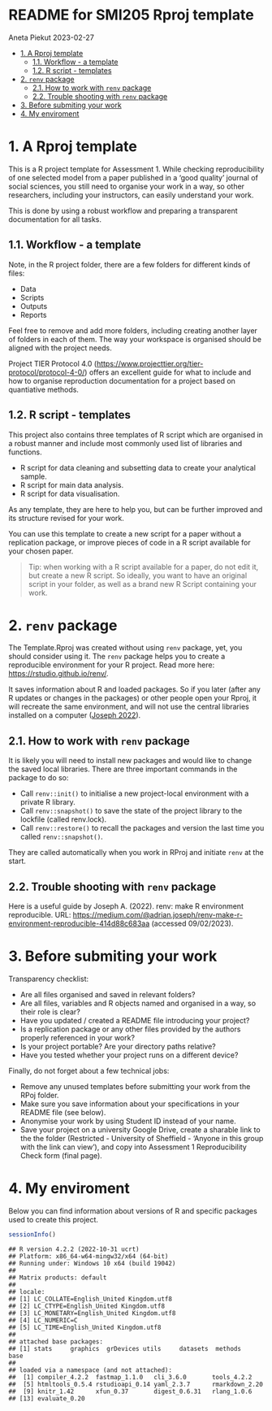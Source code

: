 README for SMI205 Rproj template
================
Aneta Piekut
2023-02-27

- <a href="#1-a-rproj-template" id="toc-1-a-rproj-template">1. A Rproj
  template</a>
  - <a href="#11-workflow---a-template"
    id="toc-11-workflow---a-template">1.1. Workflow - a template</a>
  - <a href="#12-r-script---templates" id="toc-12-r-script---templates">1.2.
    R script - templates</a>
- <a href="#2-renv-package" id="toc-2-renv-package">2. <code>renv</code>
  package</a>
  - <a href="#21-how-to-work-with-renv-package"
    id="toc-21-how-to-work-with-renv-package">2.1. How to work with
    <code>renv</code> package</a>
  - <a href="#22-trouble-shooting-with-renv-package"
    id="toc-22-trouble-shooting-with-renv-package">2.2. Trouble shooting
    with <code>renv</code> package</a>
- <a href="#3-before-submiting-your-work"
  id="toc-3-before-submiting-your-work">3. Before submiting your work</a>
- <a href="#4-my-enviroment" id="toc-4-my-enviroment">4. My enviroment</a>

# 1. A Rproj template

This is a R project template for Assessment 1. While checking
reproducibility of one selected model from a paper published in a ‘good
quality’ journal of social sciences, you still need to organise your
work in a way, so other researchers, including your instructors, can
easily understand your work.

This is done by using a robust workflow and preparing a transparent
documentation for all tasks.

## 1.1. Workflow - a template

Note, in the R project folder, there are a few folders for different
kinds of files:

- Data
- Scripts
- Outputs
- Reports

Feel free to remove and add more folders, including creating another
layer of folders in each of them. The way your workspace is organised
should be aligned with the project needs.

Project TIER Protocol 4.0
(<https://www.projecttier.org/tier-protocol/protocol-4-0/>) offers an
excellent guide for what to include and how to organise reproduction
documentation for a project based on quantiative methods.

## 1.2. R script - templates

This project also contains three templates of R script which are
organised in a robust manner and include most commonly used list of
libraries and functions.

- R script for data cleaning and subsetting data to create your
  analytical sample.
- R script for main data analysis.
- R script for data visualisation.

As any template, they are here to help you, but can be further improved
and its structure revised for your work.

You can use this template to create a new script for a paper without a
replication package, or improve pieces of code in a R script available
for your chosen paper.

> Tip: when working with a R script available for a paper, do not edit
> it, but create a new R script. So ideally, you want to have an
> original script in your folder, as well as a brand new R Script
> containing your work.

# 2. `renv` package

The Template.Rproj was created without using `renv` package, yet, you
should consider using it. The `renv` package helps you to create a
reproducible environment for your R project. Read more here:
<https://rstudio.github.io/renv/>.

It saves information about R and loaded packages. So if you later (after
any R updates or changes in the packages) or other people open your
Rproj, it will recreate the same environment, and will not use the
central libraries installed on a computer ([Joseph
2022](https://medium.com/@adrian.joseph/renv-make-r-environment-reproducible-414d88c683aa)).

## 2.1. How to work with `renv` package

It is likely you will need to install new packages and would like to
change the saved local libraries. There are three important commands in
the package to do so:

- Call `renv::init()` to initialise a new project-local environment with
  a private R library.
- Call `renv::snapshot()` to save the state of the project library to
  the lockfile (called renv.lock).
- Call `renv::restore()` to recall the packages and version the last
  time you called `renv::snapshot()`.

They are called automatically when you work in RProj and initiate `renv`
at the start.

## 2.2. Trouble shooting with `renv` package

Here is a useful guide by Joseph A. (2022). renv: make R environment
reproducible. URL:
<https://medium.com/@adrian.joseph/renv-make-r-environment-reproducible-414d88c683aa>
(accessed 09/02/2023).

# 3. Before submiting your work

Transparency checklist:

- Are all files organised and saved in relevant folders?
- Are all files, variables and R objects named and organised in a way,
  so their role is clear?
- Have you updated / created a README file introducing your project?
- Is a replication package or any other files provided by the authors
  properly referenced in your work?
- Is your project portable? Are your directory paths relative?
- Have you tested whether your project runs on a different device?

Finally, do not forget about a few technical jobs:

- Remove any unused templates before submitting your work from the RPoj
  folder.
- Make sure you save information about your specifications in your
  README file (see below).
- Anonymise your work by using Student ID instead of your name.
- Save your project on a university Google Drive, create a sharable link
  to the the folder (Restricted - University of Sheffield - ‘Anyone in
  this group with the link can view’), and copy into Assessment 1
  Reproducibility Check form (final page).

# 4. My enviroment

Below you can find information about versions of R and specific packages
used to create this project.

``` r
sessionInfo()
```

    ## R version 4.2.2 (2022-10-31 ucrt)
    ## Platform: x86_64-w64-mingw32/x64 (64-bit)
    ## Running under: Windows 10 x64 (build 19042)
    ## 
    ## Matrix products: default
    ## 
    ## locale:
    ## [1] LC_COLLATE=English_United Kingdom.utf8 
    ## [2] LC_CTYPE=English_United Kingdom.utf8   
    ## [3] LC_MONETARY=English_United Kingdom.utf8
    ## [4] LC_NUMERIC=C                           
    ## [5] LC_TIME=English_United Kingdom.utf8    
    ## 
    ## attached base packages:
    ## [1] stats     graphics  grDevices utils     datasets  methods   base     
    ## 
    ## loaded via a namespace (and not attached):
    ##  [1] compiler_4.2.2  fastmap_1.1.0   cli_3.6.0       tools_4.2.2    
    ##  [5] htmltools_0.5.4 rstudioapi_0.14 yaml_2.3.7      rmarkdown_2.20 
    ##  [9] knitr_1.42      xfun_0.37       digest_0.6.31   rlang_1.0.6    
    ## [13] evaluate_0.20
